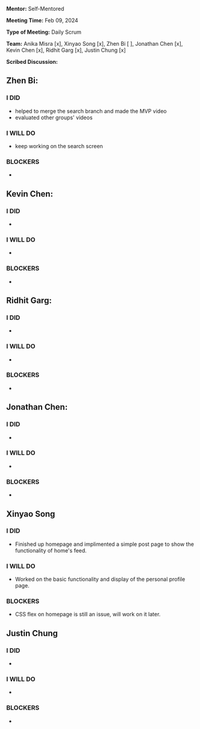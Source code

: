 **Mentor:** Self-Mentored

**Meeting Time:** Feb 09, 2024

**Type of Meeting:** Daily Scrum

**Team:** Anika Misra [x], Xinyao Song [x], Zhen Bi [ ], Jonathan Chen [x], Kevin Chen [x], Ridhit Garg [x], Justin Chung [x]

**Scribed Discussion:**

## **Zhen Bi:**  
### **I DID**  
- helped to merge the search branch and made the MVP video
- evaluated other groups' videos

### **I WILL DO**  
- keep working on the search screen

### **BLOCKERS**  
- 

## **Kevin Chen:**  
### **I DID**  
- 

### **I WILL DO**  
- 

### **BLOCKERS**  
- 

## **Ridhit Garg:**  
### **I DID**  
- 

### **I WILL DO**  
- 

### **BLOCKERS**  
- 

## **Jonathan Chen:**  
### **I DID**  
- 

### **I WILL DO**  
- 

### **BLOCKERS**  
- 

## **Xinyao Song**  
### **I DID**  
- Finished up homepage and implimented a simple post page to show the functionality of home's feed. 

### **I WILL DO**  
- Worked on the basic functionality and display of the personal profile page. 

### **BLOCKERS**  
- CSS flex on homepage is still an issue, will work on it later. 

## **Justin Chung**  
### **I DID**  
- 

### **I WILL DO**  
- 

### **BLOCKERS**  
-
